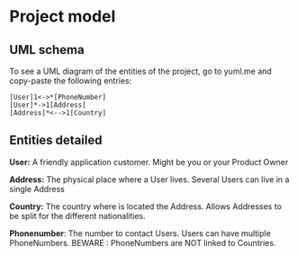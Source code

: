 Project model
=============

UML schema
----------

To see a UML diagram of the entities of the project, go to yuml.me and copy-paste the following entries:
```
[User]1<->*[PhoneNumber]
[User]*->1[Address]
[Address]*<-->1[Country]
```

Entities detailed
-----------------
**User:** A friendly application customer. Might be you or your Product Owner

**Address:** The physical place where a User lives. Several Users can live in a single Address

**Country:** The country where is located the Address. Allows Addresses to be split for the different nationalities.

**Phonenumber**: The number to contact Users. Users can have multiple PhoneNumbers. BEWARE : PhoneNumbers are NOT linked
to Countries.
